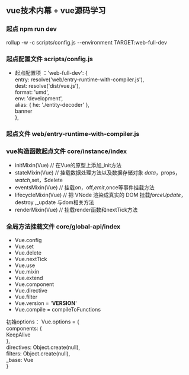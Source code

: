 ## vue技术内幕 + vue源码学习

### 起点  npm run dev
rollup -w -c scripts/config.js --environment TARGET:web-full-dev

### 起点配置文件 scripts/config.js
* 起点配置项 ：'web-full-dev': {  
                entry: resolve('web/entry-runtime-with-compiler.js'),  
                dest: resolve('dist/vue.js'),  
                format: 'umd',  
                env: 'development',  
                alias: { he: './entity-decoder' },  
                banner  
              },  

### 起点文件 web/entry-runtime-with-compiler.js

### vue构造函数起点文件 core/instance/index

* initMixin(Vue)  // 在Vue的原型上添加_init方法
* stateMixin(Vue)  // 挂载数据处理方法以及数据存储对象 $data，$props，$watch,$set，$delete
* eventsMixin(Vue) // 挂载$on，$off,$emit,$once等事件挂载方法
* lifecycleMixin(Vue) // 把 VNode 渲染成真实的 DOM 挂载$forceUpdate ，$destroy ,_update 与dom相关方法
* renderMixin(Vue) // 挂载render函数和nextTick方法

### 全局方法挂载文件 core/global-api/index

* Vue.config
* Vue.set
* Vue.delete
* Vue.nextTick
* Vue.use
* Vue.mixin
* Vue.extend
* Vue.component
* Vue.directive
* Vue.filter
* Vue.version = '__VERSION__'
* Vue.compile = compileToFunctions

初始options：  Vue.options = {  
                components: {  
                  KeepAlive  
                },  
                directives: Object.create(null),  
                filters: Object.create(null),  
                _base: Vue   
              }  
